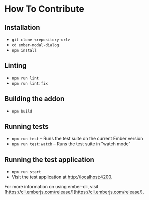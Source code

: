 # How To Contribute

## Installation

- `git clone <repository-url>`
- `cd ember-modal-dialog`
- `npm install`

## Linting

- `npm run lint`
- `npm run lint:fix`

## Building the addon

- `npm build`

## Running tests

- `npm run test` – Runs the test suite on the current Ember version
- `npm run test:watch` – Runs the test suite in "watch mode"

## Running the test application

- `npm run start`
- Visit the test application at [http://localhost:4200](http://localhost:4200).

For more information on using ember-cli, visit [https://cli.emberjs.com/release/](https://cli.emberjs.com/release/).
